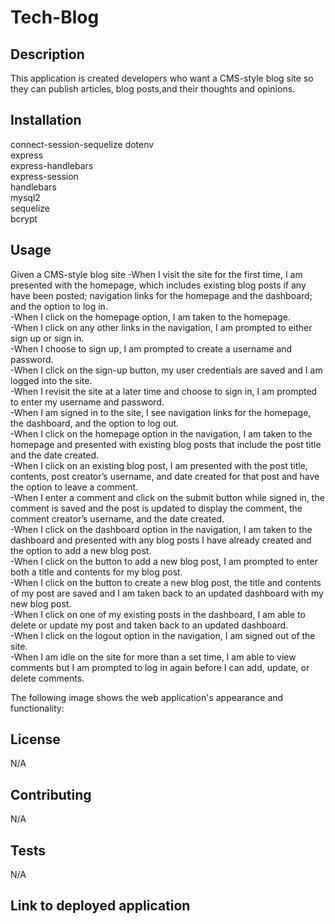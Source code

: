 # Tech-Blog

## Description
This application is created developers who want a CMS-style blog site so they can publish articles, blog posts,and their thoughts and opinions.

## Installation
connect-session-sequelize 
dotenv <br />
express <br />
express-handlebars <br />
express-session <br />
handlebars <br />
mysql2 <br />
sequelize <br />
bcrypt <br />


## Usage
Given a CMS-style blog site
-When I visit the site for the first time, I am presented with the homepage, which includes existing blog posts if any have been posted; navigation links for the homepage and the dashboard; and the option to log in.<br />
-When I click on the homepage option, I am taken to the homepage.<br />
-When I click on any other links in the navigation, I am prompted to either sign up or sign in.<br />
-When I choose to sign up, I am prompted to create a username and password.<br />
-When I click on the sign-up button, my user credentials are saved and I am logged into the site.<br />
-When I revisit the site at a later time and choose to sign in, I am prompted to enter my username and password.<br />
-When I am signed in to the site, I see navigation links for the homepage, the dashboard, and the option to log out.<br />
-When I click on the homepage option in the navigation, I am taken to the homepage and presented with existing blog posts that include the post title and the date created.<br />
-When I click on an existing blog post, I am presented with the post title, contents, post creator’s username, and date created for that post and have the option to leave a comment.<br />
-When I enter a comment and click on the submit button while signed in, the comment is saved and the post is updated to display the comment, the comment creator’s username, and the date created.<br />
-When I click on the dashboard option in the navigation, I am taken to the dashboard and presented with any blog posts I have already created and the option to add a new blog post.<br />
-When I click on the button to add a new blog post, I am prompted to enter both a title and contents for my blog post.<br />
-When I click on the button to create a new blog post, the title and contents of my post are saved and I am taken back to an updated dashboard with my new blog post.<br />
-When I click on one of my existing posts in the dashboard, I am able to delete or update my post and taken back to an updated dashboard.<br />
-When I click on the logout option in the navigation, I am signed out of the site.<br />
-When I am idle on the site for more than a set time, I am able to view comments but I am prompted to log in again before I can add, update, or delete comments.<br />


The following image shows the web application's appearance and functionality:
## License
N/A

## Contributing
N/A

## Tests
  N/A

## Link to deployed application
